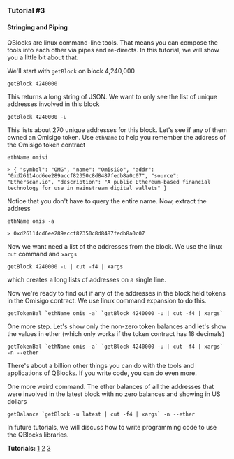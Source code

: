 ### Tutorial #3

#### Stringing and Piping

QBlocks are linux command-line tools. That means you can compose the tools into each other via pipes and re-directs. In this tutorial, we will show you a little bit about that.

We'll start with `getBlock` on block 4,240,000

    getBlock 4240000
    
This returns a long string of JSON. We want to only see the list of unique addresses involved in this block

    getBlock 4240000 -u
    
This lists about 270 unique addresses for this block. Let's see if any of them owned an Omisigo token. Use `ethName` to help you remember the address of the Omisigo token contract

    ethName omisi
    
    > { "symbol": "OMG", "name": "OmisiGo", "addr": "0xd26114cd6ee289accf82350c8d8487fedb8a0c07", "source": "Etherscan.io", "description": "A public Ethereum-based financial technology for use in mainstream digital wallets" }
    
Notice that you don't have to query the entire name. Now, extract the address
    
    ethName omis -a
    
    > 0xd26114cd6ee289accf82350c8d8487fedb8a0c07
    
Now we want need a list of the addresses from the block. We use the linux `cut` command and `xargs`

    getBlock 4240000 -u | cut -f4 | xargs
    
which creates a long lists of addresses on a single line.

Now we're ready to find out if any of the addresses in the block held tokens in the Omisigo contract. We use linux command expansion to do this.

    getTokenBal `ethName omis -a` `getBlock 4240000 -u | cut -f4 | xargs`

One more step. Let's show only the non-zero token balances and let's show the values in ether (which only works if the token contract has 18 decimals)

    getTokenBal `ethName omis -a` `getBlock 4240000 -u | cut -f4 | xargs` -n --ether

There's about a billion other things you can do with the tools and applications of QBlocks. If you write code, you can do even more.

One more weird command. The ether balances of all the addresses that were involved in the latest block with no zero balances and showing in US dollars

    getBalance `getBlock -u latest | cut -f4 | xargs` -n --ether
    
In future tutorials, we will discuss how to write programming code to use the QBlocks libraries.

**Tutorials:** [1](README.md) [2](tutorial2.md) [3](tutorial3.md)
